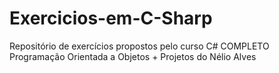 # Exercicios-em-C-Sharp
Repositório de exercícios propostos pelo curso C# COMPLETO Programação Orientada a Objetos + Projetos do Nélio Alves
